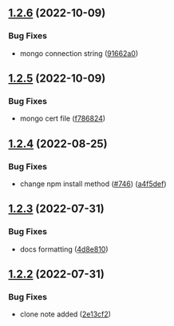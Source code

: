 ## [1.2.6](https://github.com/EddieHubCommunity/EddieBot/compare/v1.2.5...v1.2.6) (2022-10-09)


### Bug Fixes

* mongo connection string ([91662a0](https://github.com/EddieHubCommunity/EddieBot/commit/91662a0b06aaf1742f5aedcd899a05bd6d38879e))



## [1.2.5](https://github.com/EddieHubCommunity/EddieBot/compare/v1.2.4...v1.2.5) (2022-10-09)


### Bug Fixes

* mongo cert file ([f786824](https://github.com/EddieHubCommunity/EddieBot/commit/f7868249e7af04f3858b1d1d58b6ce05547934ea))



## [1.2.4](https://github.com/EddieHubCommunity/EddieBot/compare/v1.2.3...v1.2.4) (2022-08-25)


### Bug Fixes

* change npm install method ([#746](https://github.com/EddieHubCommunity/EddieBot/issues/746)) ([a4f5def](https://github.com/EddieHubCommunity/EddieBot/commit/a4f5def0c98e62d2e21df39d4cbb268393920681))



## [1.2.3](https://github.com/EddieHubCommunity/EddieBot/compare/v1.2.2...v1.2.3) (2022-07-31)


### Bug Fixes

* docs formatting ([4d8e810](https://github.com/EddieHubCommunity/EddieBot/commit/4d8e8108f0038d4f32ad4c0746f164926038ccef))



## [1.2.2](https://github.com/EddieHubCommunity/EddieBot/compare/v1.2.1...v1.2.2) (2022-07-31)


### Bug Fixes

* clone note added ([2e13cf2](https://github.com/EddieHubCommunity/EddieBot/commit/2e13cf24d25084a519c4e8b54796ce2ced95f127))



